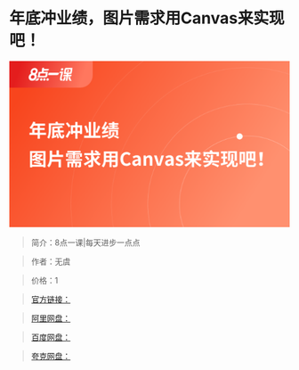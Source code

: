 # 年底冲业绩，图片需求用Canvas来实现吧！

![img](../../assets/CioPOWHJclOAFXGpAAC66Hfs9Jg352.png)

> 简介：8点一课|每天进步一点点

> 作者：无虞

> 价格：1

> [官方链接：]()

> [阿里网盘：]()

> [百度网盘：]()

> [夸克网盘：]()
